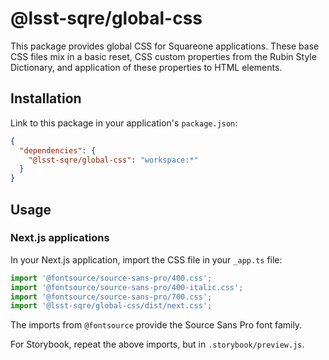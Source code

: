 # @lsst-sqre/global-css

This package provides global CSS for Squareone applications. These base CSS files mix in a basic reset, CSS custom properties from the Rubin Style Dictionary, and application of these properties to HTML elements.

## Installation

Link to this package in your application's `package.json`:

```json
{
  "dependencies": {
    "@lsst-sqre/global-css": "workspace:*"
  }
}
```

## Usage

### Next.js applications

In your Next.js application, import the CSS file in your `_app.ts` file:

```js
import '@fontsource/source-sans-pro/400.css';
import '@fontsource/source-sans-pro/400-italic.css';
import '@fontsource/source-sans-pro/700.css';
import '@lsst-sqre/global-css/dist/next.css';
```

The imports from `@fontsource` provide the Source Sans Pro font family.

For Storybook, repeat the above imports, but in `.storybook/preview.js`.
